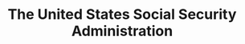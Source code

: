 ---
# This topic lives at
# https://digital.gov/topics/the-united-states-social-security-administration

# Topic Title
title: "The United States Social Security Administration"

# description — keep it short and clear
summary: ""

# Weight
weight: 1

# For more information on managing topics,
# see https://github.com/GSA/digitalgov.gov/wiki/topics
---
